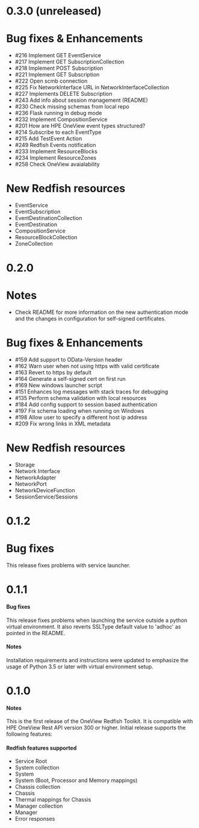 # 0.3.0 (unreleased)

# Bug fixes & Enhancements
 - #216 Implement GET EventService
 - #217 Implement GET SubscriptionCollection
 - #218 Implement POST Subscription
 - #221 Implement GET Subscription
 - #222 Open scmb connection
 - #225 Fix NetworkInterface URL in NetworkInterfaceCollection
 - #227 Implements DELETE Subscription
 - #243 Add info about session management (README)
 - #230 Check missing schemas from local repo
 - #236 Flask running in debug mode
 - #232 Implement CompositionService
 - #201 How are HPE OneView event types structured?
 - #214 Subscribe to each EventType
 - #215 Add TestEvent Action
 - #249 Redfish Events notification
 - #233 Implement ResourceBlocks
 - #234 Implement ResourceZones
 - #258 Check OneView avaialability

# New Redfish resources
 - EventService
 - EventSubscription
 - EventDestinationCollection
 - EventDestination
 - CompositionService
 - ResourceBlockCollection
 - ZoneCollection


# 0.2.0
# Notes
 - Check README for more information on the new authentication mode and
 the changes in configuration for self-signed certificates.

# Bug fixes & Enhancements
 - #159 Add support to OData-Version header
 - #162 Warn user when not using https with valid certificate
 - #163 Revert to https by default
 - #164 Generate a self-signed cert on first run
 - #169 New windows launcher script
 - #151 Enhances log messages with stack traces for debugging
 - #135 Perform schema validation with local resources
 - #184 Add config support to session based authentication
 - #197 Fix schema loading when running on Windows
 - #198 Allow user to specify a different host ip address
 - #209 Fix wrong links in XML metadata

# New Redfish resources
 - Storage
 - Network Interface
 - NetworkAdapter
 - NetworkPort
 - NetworkDeviceFunction
 - SessionService/Sessions


# 0.1.2
# Bug fixes
This release fixes problems with service launcher.

# 0.1.1
#### Bug fixes
This release fixes problems when launching the service outside a python
virtual environment. It also reverts SSLType default value to 'adhoc'
as pointed in the README.

#### Notes
Installation requirements and instructions were updated to emphasize the
usage of Python 3.5 or later with virtual environment setup.


# 0.1.0
#### Notes
This is the first release of the OneView Redfish Toolkit. It is compatible
with HPE OneView Rest API version 300 or higher. Initial release supports
the following features:

#### Redfish features supported
 - Service Root
 - System collection
 - System
 - System (Boot, Processor and Memory mappings)
 - Chassis collection
 - Chassis
 - Thermal mappings for Chassis
 - Manager collection
 - Manager
 - Error responses
